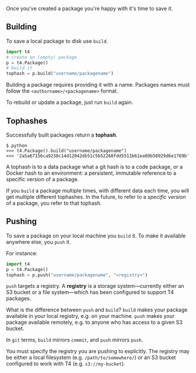 Once you've created a package you're happy with it's time to save it.

## Building
To save a local package to disk use `build`.

```python
import t4
# create an (empty) package
p = t4.Package()
# build it
tophash = p.build("username/packagename")
```

Building a package requires providing it with a name. Packages names must follow the `<authorname>/<packagename>` format.

To rebuild or update a package, just run `build` again.

## Tophashes
Successfully built packages return a **tophash**.

```
$ python
>>> t4.Package().build("username/packagename")
<<< '2a5a67156ca9238c14d12042db51c5b52260fdd5511b61ea89b58929d6e1769b'
```

A tophash is to a data package what a git hash is to a code package, or a Docker hash to an environment: a persistent, immutable reference to a specific version of a package.

If you `build` a package multiple times, with different data each time, you will get multiple different tophashes. In the future, to refer to a _specific version_ of a package, you refer to that tophash.

## Pushing
To save a package on your local machine you `build` it. To make it available anywhere else, you `push` it.

For instance:

```python
import t4
p = t4.Package()
tophash = p.push("username/packagename", "<registry>")
```

`push` targets a registry. A **registry** is a storage system&mdash;currently either an S3 bucket or a file system&mdash;which has been configured to support T4 packages.

What is the difference between `push` and `build`? `build` makes your package available in your local registry, e.g. on your machine. `push` makes your package available remotely, e.g. to anyone who has access to a given S3 bucket.

In `git` terms, `build` mirrors `commit`, and `push` mirrors `push`.

You must specify the registry you are pushing to explicitly. The registry may be either a local filesystem (e.g. `/path/to/somewhere/`) or an S3 bucket configured to work with T4 (e.g. `s3://my-bucket`).
